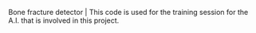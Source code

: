 Bone fracture detector | This code is used for the training session for the A.I. that is involved in this project.
